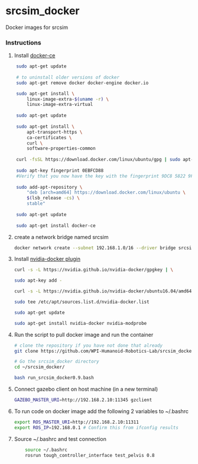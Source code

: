 # srcsim_docker
Docker images for srcsim

### Instructions
1. Install [docker-ce](https://docs.docker.com/install/linux/docker-ce/ubuntu/)
```bash
	sudo apt-get update
	
	# to uninstall older versions of docker
	sudo apt-get remove docker docker-engine docker.io

	sudo apt-get install \
		linux-image-extra-$(uname -r) \
		linux-image-extra-virtual
	
	sudo apt-get update
	
	sudo apt-get install \
		apt-transport-https \
		ca-certificates \
		curl \
		software-properties-common
 	
	curl -fsSL https://download.docker.com/linux/ubuntu/gpg | sudo apt-key add -
 	
	sudo apt-key fingerprint 0EBFCD88
 	#Verify that you now have the key with the fingerprint 9DC8 5822 9FC7 DD38 854A E2D8 8D81 803C 0EBF CD88, by searching 	  	   the last 8 characters of the fingerprint.
 	
	sudo add-apt-repository \
		"deb [arch=amd64] https://download.docker.com/linux/ubuntu \
		$(lsb_release -cs) \
		stable"
	
	sudo apt-get update
	
	sudo apt-get install docker-ce
```
2. create a network bridge named srcsim
	```bash
	docker network create --subnet 192.168.1.0/16 --driver bridge srcsim
	```
3. Install [nvidia-docker plugin](https://github.com/NVIDIA/nvidia-docker/wiki/Installation-(version-1.0))
	```bash
	curl -s -L https://nvidia.github.io/nvidia-docker/gpgkey | \
  	
	sudo apt-key add -
	
	curl -s -L https://nvidia.github.io/nvidia-docker/ubuntu16.04/amd64/nvidia-docker.list | \
  	
	sudo tee /etc/apt/sources.list.d/nvidia-docker.list
	
	sudo apt-get update
	
	sudo apt-get install nvidia-docker nvidia-modprobe
	```
4. Run the script to pull docker image and run the container
	```bash
	# clone the repository if you have not done that already
	git clone https://github.com/WPI-Humanoid-Robotics-Lab/srcsim_docker.git  -b master --single-branch
	
	# Go the srcsim_docker directory
	cd ~/srcsim_docker/
	
	bash run_srcsim_docker0.9.bash
	```
5. Connect gazebo client on host machine (in a new terminal)
	```bash
	GAZEBO_MASTER_URI=http://192.168.2.10:11345 gzclient
	```
6. To run code on docker image add the following 2 variables to ~/.bashrc
	```bash
	export ROS_MASTER_URI=http://192.168.2.10:11311
	export ROS_IP=192.168.0.1 # Confirm this from ifconfig results
	```
7. Source ~/.bashrc and test connection
	```bash
        source ~/.bashrc
        rosrun tough_controller_interface test_pelvis 0.8
	```
